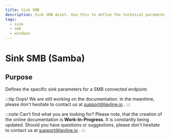 ```yaml
---
title: Sink SMB
description: Sink SMB Asset. Use this to define the technical parameters for a SMB sink connection.
tags:
  - sink
  - smb
  - windows
---
```


# Sink SMB (Samba)

## Purpose

Defines the specific sink parameters for a SMB connected endpoint. 

:::tip Oops! We are still working on the documentation.
In the meantime, please don't hesitate to contact us at support@layline.io .
:::

:::note Can't find what you are looking for?
Please note, that the creation of the online documentation is **Work-In-Progress**. It is constantly being updated.
Should you have questions or suggestions, please don't hesitate to contact us at support@layline.io .
:::

